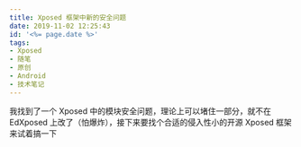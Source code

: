 ```yaml
---
title: Xposed 框架中新的安全问题
date: 2019-11-02 12:25:43
id: '<%= page.date %>'
tags: 
- Xposed
- 随笔
- 原创
- Android
- 技术笔记
---
```

我找到了一个 Xposed 中的模块安全问题，理论上可以堵住一部分，就不在 EdXposed 上改了（怕爆炸），接下来要找个合适的侵入性小的开源 Xposed 框架来试着搞一下